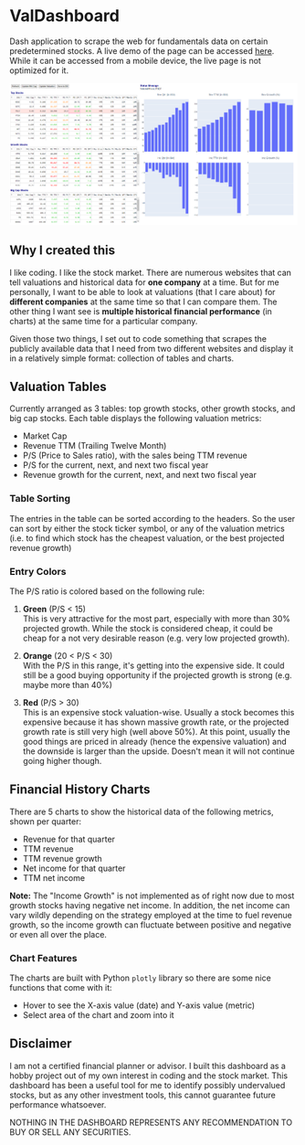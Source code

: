 # ValDashboard

Dash application to scrape the web for fundamentals data on certain predetermined stocks.
A live demo of the page can be accessed [here](https://val-dash.neilchristanto.com).
While it can be accessed from a mobile device, the live page is not optimized for it.

![screenshot](img/demo1.png)

## Why I created this ##

I like coding. I like the stock market. There are numerous websites that can tell valuations and historical data
for **one company** at a time. But for me personally, I want to be able to look at valuations (that I care about) for
**different companies** at the same time so that I can compare them. The other thing I want see is 
**multiple historical financial performance** (in charts) at the same time for a particular company.

Given those two things, I set out to code something that scrapes the publicly available data that I need from 
two different websites and display it in a relatively simple format: collection of tables and charts.

## Valuation Tables

Currently arranged as 3 tables: top growth stocks, other growth stocks, and big cap stocks. 
Each table displays the following valuation metrics:

* Market Cap
* Revenue TTM (Trailing Twelve Month)
* P/S (Price to Sales ratio), with the sales being TTM revenue
* P/S for the current, next, and next two fiscal year 
* Revenue growth for the current, next, and next two fiscal year

### Table Sorting

The entries in the table can be sorted according to the headers.
So the user can sort by either the stock ticker symbol, or any of the valuation metrics
(i.e. to find which stock has the cheapest valuation, or the best projected revenue growth)

### Entry Colors

The P/S ratio is colored based on the following rule:

1. **Green** (P/S < 15)  
   This is very attractive for the most part, especially with more than 30% projected growth.
   While the stock is considered cheap, it could be cheap for a not very desirable reason
   (e.g. very low projected growth).
   

2. **Orange** (20 < P/S < 30)  
   With the P/S in this range, it's getting into the expensive side. It could still be a good buying opportunity
   if the projected growth is strong (e.g. maybe more than 40%)

 
3. **Red** (P/S > 30)  
   This is an expensive stock valuation-wise. Usually a stock becomes this expensive because it has shown 
   massive growth rate, or the projected growth rate is still very high (well above 50%). At this point, 
   usually the good things are priced in already (hence the expensive valuation) and the downside is larger 
   than the upside. Doesn't mean it will not continue going higher though.


## Financial History Charts

There are 5 charts to show the historical data of the following metrics, shown per quarter:

* Revenue for that quarter
* TTM revenue
* TTM revenue growth
* Net income for that quarter
* TTM net income

**Note:** The "Income Growth" is not implemented as of right now due to most growth stocks having negative net income.
In addition, the net income can vary wildly depending on the strategy employed at the time to fuel revenue growth,
so the income growth can fluctuate between positive and negative or even all over the place.

### Chart Features ###

The charts are built with Python `plotly` library so there are some nice functions that come with it:

* Hover to see the X-axis value (date) and Y-axis value (metric)
* Select area of the chart and zoom into it

## Disclaimer ##
I am not a certified financial planner or advisor. I built this dashboard as a hobby project 
out of my own interest in coding and the stock market.
This dashboard has been a useful tool for me to identify possibly undervalued stocks,
but as any other investment tools, this cannot guarantee future performance whatsoever.

NOTHING IN THE DASHBOARD REPRESENTS ANY RECOMMENDATION TO BUY OR SELL ANY SECURITIES.
